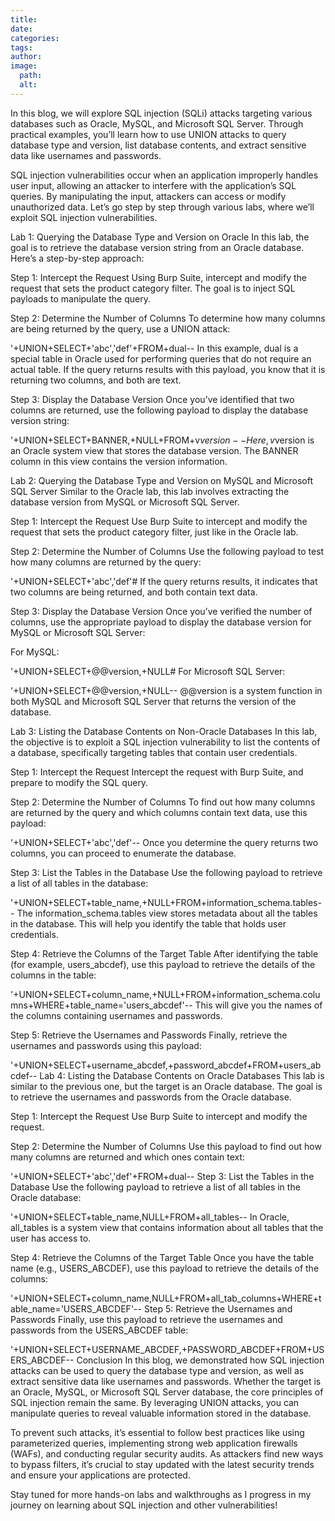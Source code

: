 ```yaml
---
title: 
date: 
categories: 
tags: 
author: 
image:
  path: 
  alt: 
---
```

In this blog, we will explore SQL injection (SQLi) attacks targeting various databases such as Oracle, MySQL, and Microsoft SQL Server. Through practical examples, you’ll learn how to use UNION attacks to query database type and version, list database contents, and extract sensitive data like usernames and passwords.

SQL injection vulnerabilities occur when an application improperly handles user input, allowing an attacker to interfere with the application’s SQL queries. By manipulating the input, attackers can access or modify unauthorized data. Let’s go step by step through various labs, where we’ll exploit SQL injection vulnerabilities.

Lab 1: Querying the Database Type and Version on Oracle
In this lab, the goal is to retrieve the database version string from an Oracle database. Here’s a step-by-step approach:

Step 1: Intercept the Request
Using Burp Suite, intercept and modify the request that sets the product category filter. The goal is to inject SQL payloads to manipulate the query.

Step 2: Determine the Number of Columns
To determine how many columns are being returned by the query, use a UNION attack:

'+UNION+SELECT+'abc','def'+FROM+dual--
In this example, dual is a special table in Oracle used for performing queries that do not require an actual table. If the query returns results with this payload, you know that it is returning two columns, and both are text.

Step 3: Display the Database Version
Once you’ve identified that two columns are returned, use the following payload to display the database version string:

'+UNION+SELECT+BANNER,+NULL+FROM+v$version--
Here, v$version is an Oracle system view that stores the database version. The BANNER column in this view contains the version information.

Lab 2: Querying the Database Type and Version on MySQL and Microsoft SQL Server
Similar to the Oracle lab, this lab involves extracting the database version from MySQL or Microsoft SQL Server.

Step 1: Intercept the Request
Use Burp Suite to intercept and modify the request that sets the product category filter, just like in the Oracle lab.

Step 2: Determine the Number of Columns
Use the following payload to test how many columns are returned by the query:

'+UNION+SELECT+'abc','def'#
If the query returns results, it indicates that two columns are being returned, and both contain text data.

Step 3: Display the Database Version
Once you’ve verified the number of columns, use the appropriate payload to display the database version for MySQL or Microsoft SQL Server:

For MySQL:

'+UNION+SELECT+@@version,+NULL#
For Microsoft SQL Server:

'+UNION+SELECT+@@version,+NULL--
@@version is a system function in both MySQL and Microsoft SQL Server that returns the version of the database.

Lab 3: Listing the Database Contents on Non-Oracle Databases
In this lab, the objective is to exploit a SQL injection vulnerability to list the contents of a database, specifically targeting tables that contain user credentials.

Step 1: Intercept the Request
Intercept the request with Burp Suite, and prepare to modify the SQL query.

Step 2: Determine the Number of Columns
To find out how many columns are returned by the query and which columns contain text data, use this payload:

'+UNION+SELECT+'abc','def'--
Once you determine the query returns two columns, you can proceed to enumerate the database.

Step 3: List the Tables in the Database
Use the following payload to retrieve a list of all tables in the database:

'+UNION+SELECT+table_name,+NULL+FROM+information_schema.tables--
The information_schema.tables view stores metadata about all the tables in the database. This will help you identify the table that holds user credentials.

Step 4: Retrieve the Columns of the Target Table
After identifying the table (for example, users_abcdef), use this payload to retrieve the details of the columns in the table:

'+UNION+SELECT+column_name,+NULL+FROM+information_schema.columns+WHERE+table_name='users_abcdef'--
This will give you the names of the columns containing usernames and passwords.

Step 5: Retrieve the Usernames and Passwords
Finally, retrieve the usernames and passwords using this payload:

'+UNION+SELECT+username_abcdef,+password_abcdef+FROM+users_abcdef--
Lab 4: Listing the Database Contents on Oracle Databases
This lab is similar to the previous one, but the target is an Oracle database. The goal is to retrieve the usernames and passwords from the Oracle database.

Step 1: Intercept the Request
Use Burp Suite to intercept and modify the request.

Step 2: Determine the Number of Columns
Use this payload to find out how many columns are returned and which ones contain text:

'+UNION+SELECT+'abc','def'+FROM+dual--
Step 3: List the Tables in the Database
Use the following payload to retrieve a list of all tables in the Oracle database:

'+UNION+SELECT+table_name,NULL+FROM+all_tables--
In Oracle, all_tables is a system view that contains information about all tables that the user has access to.

Step 4: Retrieve the Columns of the Target Table
Once you have the table name (e.g., USERS_ABCDEF), use this payload to retrieve the details of the columns:

'+UNION+SELECT+column_name,NULL+FROM+all_tab_columns+WHERE+table_name='USERS_ABCDEF'--
Step 5: Retrieve the Usernames and Passwords
Finally, use this payload to retrieve the usernames and passwords from the USERS_ABCDEF table:

'+UNION+SELECT+USERNAME_ABCDEF,+PASSWORD_ABCDEF+FROM+USERS_ABCDEF--
Conclusion
In this blog, we demonstrated how SQL injection attacks can be used to query the database type and version, as well as extract sensitive data like usernames and passwords. Whether the target is an Oracle, MySQL, or Microsoft SQL Server database, the core principles of SQL injection remain the same. By leveraging UNION attacks, you can manipulate queries to reveal valuable information stored in the database.

To prevent such attacks, it’s essential to follow best practices like using parameterized queries, implementing strong web application firewalls (WAFs), and conducting regular security audits. As attackers find new ways to bypass filters, it’s crucial to stay updated with the latest security trends and ensure your applications are protected.

Stay tuned for more hands-on labs and walkthroughs as I progress in my journey on learning about SQL injection and other vulnerabilities!
